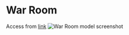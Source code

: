 
# War Room

Access from [link](https://beta-dashboards.nikshay.in/uat/tb_modelling/?state_name=India&year=null)
![War Room model screenshot](/wr_snapshot.png)
